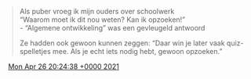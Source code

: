 > Als puber vroeg ik mijn ouders over schoolwerk   
> “Waarom moet ik dit nou weten? Kan ik opzoeken\!”  
> \- “Algemene ontwikkeling” was een gevleugeld antwoord  
>   
> Ze hadden ook gewoon kunnen zeggen: “Daar win je later vaak quiz\-spelletjes mee\. Als je echt iets nodig hebt, gewoon opzoeken\.”

<img src="../../media/tweet.ico" width="12" /> [Mon Apr 26 20:24:38 +0000 2021](https://twitter.com/DromerDenker/status/1386778268574040068)